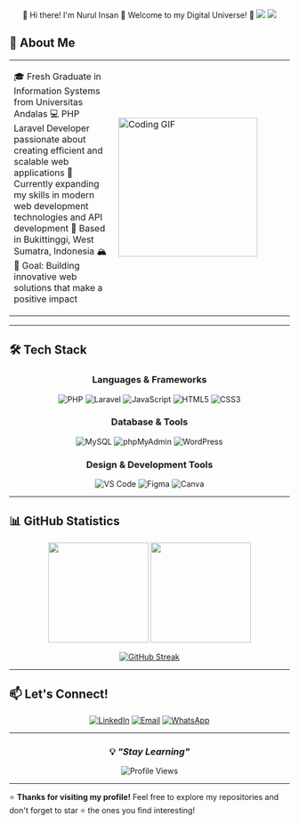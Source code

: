 <div align="center">
🌟 Hi there! I'm Nurul Insan 👋
Welcome to my Digital Universe! 🚀
<img src="https://capsule-render.vercel.app/api?type=waving&color=gradient&customColorList=6,11,20&height=180&section=header&text=Nurul%20Insan&fontSize=42&fontColor=fff&animation=twinkling&fontAlignY=32&desc=Web%20Developer%20|%20PHP%20Laravel%20|%20Information%20Systems%20Graduate&descSize=16&descAlignY=51&descAlign=50"/>
<img src="https://readme-typing-svg.herokuapp.com?font=Fira+Code&size=22&duration=3000&pause=1000&color=36BCF7&center=true&vCenter=true&multiline=true&width=600&height=100&lines=Web+Development+Enthusiast+🌐;Always+Learning+New+Things!+✨"/>
</div>

## 🚀 About Me

<table align="center">
<tr>
<td>

🎓 Fresh Graduate in Information Systems from Universitas Andalas
💻 PHP Laravel Developer passionate about creating efficient and scalable web applications
🌱 Currently expanding my skills in modern web development technologies and API development
📍 Based in Bukittinggi, West Sumatra, Indonesia 🏔️
🎯 Goal: Building innovative web solutions that make a positive impact

</td>
<td width="300">
<img src="https://media.giphy.com/media/L1R1tvI9svkIWwpVYr/giphy.gif" width="250" alt="Coding GIF"/>
</td>
</tr>
</table>

---

## 🛠️ Tech Stack

<div align="center">

### Languages & Frameworks
![PHP](https://img.shields.io/badge/PHP-777BB4?style=for-the-badge&logo=php&logoColor=white)
![Laravel](https://img.shields.io/badge/Laravel-FF2D20?style=for-the-badge&logo=laravel&logoColor=white)
![JavaScript](https://img.shields.io/badge/JavaScript-323330?style=for-the-badge&logo=javascript&logoColor=F7DF1E)
![HTML5](https://img.shields.io/badge/HTML5-E34F26?style=for-the-badge&logo=html5&logoColor=white)
![CSS3](https://img.shields.io/badge/CSS3-1572B6?style=for-the-badge&logo=css3&logoColor=white)

### Database & Tools
![MySQL](https://img.shields.io/badge/MySQL-005C84?style=for-the-badge&logo=mysql&logoColor=white)
![phpMyAdmin](https://img.shields.io/badge/phpMyAdmin-6C78AF?style=for-the-badge&logo=phpmyadmin&logoColor=white)
![WordPress](https://img.shields.io/badge/WordPress-21759B?style=for-the-badge&logo=wordpress&logoColor=white)

### Design & Development Tools
![VS Code](https://img.shields.io/badge/VS_Code-007ACC?style=for-the-badge&logo=visual-studio-code&logoColor=white)
![Figma](https://img.shields.io/badge/Figma-F24E1E?style=for-the-badge&logo=figma&logoColor=white)
![Canva](https://img.shields.io/badge/Canva-00C4CC?style=for-the-badge&logo=canva&logoColor=white)

</div>

---

## 📊 GitHub Statistics

<div align="center">
  
<img height="180em" src="https://github-readme-stats.vercel.app/api?username=insan02&show_icons=true&theme=tokyonight&include_all_commits=true&count_private=true"/>
<img height="180em" src="https://github-readme-stats.vercel.app/api/top-langs/?username=insan02&layout=compact&langs_count=7&theme=tokyonight"/>

</div>

<div align="center">
  
[![GitHub Streak](https://streak-stats.demolab.com/?user=insan02&theme=tokyonight)](https://git.io/streak-stats)

</div>

---

## 📫 Let's Connect!

<div align="center">

[![LinkedIn](https://img.shields.io/badge/LinkedIn-0077B5?style=for-the-badge&logo=linkedin&logoColor=white)](https://linkedin.com/in/nurul-insan)
[![Email](https://img.shields.io/badge/Email-D14836?style=for-the-badge&logo=gmail&logoColor=white)](mailto:insannurul005@gmail.com)
[![WhatsApp](https://img.shields.io/badge/WhatsApp-25D366?style=for-the-badge&logo=whatsapp&logoColor=white)](https://wa.me/6282386810527)

</div>

---

<div align="center">
  
### 💡 *"Stay Learning"*

![Profile Views](https://komarev.com/ghpvc/?username=insan02&color=blueviolet&style=flat-square&label=Profile+Views)

</div>

---

⭐️ **Thanks for visiting my profile!** Feel free to explore my repositories and don't forget to star ⭐ the ones you find interesting!

